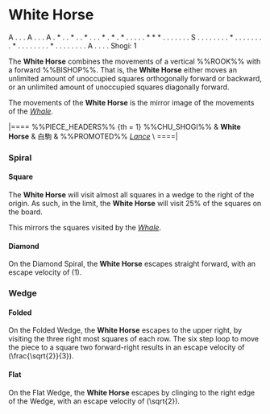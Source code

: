 # White Horse

<div class = "movement">
A . . . A . . . A
. * . . * . . * .
. . * . * . * . .
. . . * * * . . .
. . . . S . . . .
. . . . * . . . .
. . . . * . . . .
. . . . * . . . .
. . . . A . . . .
Shogi: 1
</div>

The **White Horse** combines the movements of a vertical %%ROOK%%
with a forward %%BISHOP%%. That is, the **White Horse** either moves
an unlimited amount of unoccupied squares orthogonally forward or
backward, or an unlimited amount of unoccupied squares diagonally
forward.

The movements of the **White Horse** is the mirror image of the 
movements of the [*Whale*](whale.html).

|====
%%PIECE_HEADERS%%
  {th = 1}  %%CHU_SHOGI%%
&           **White Horse** & &#x767D;&#x99D2;
&           %%PROMOTED%% [*Lance*](lance.html) \\
====|


### Spiral

#### Square

The **White Horse** will visit almost all squares in a wedge to the
right of the origin. As such, in the limit, the **White Horse** will
visit 25% of the squares on the board.

This mirrors the squares visited by the [*Whale*](whale.html).

#### Diamond

On the Diamond Spiral, the **White Horse** escapes straight forward,
with an escape velocity of \(1\).

### Wedge

#### Folded

On the Folded Wedge, the **White Horse** escapes to the upper right, 
by visiting the three right most squares of each row. The six
step loop to move the piece to a square two forward-right results
in an escape velocity of \(\frac{\sqrt{2}}{3}\).

#### Flat

On the Flat Wedge, the **White Horse** escapes by clinging to the
right edge of the Wedge, with an escape velocity of
\(\sqrt{2}\).

